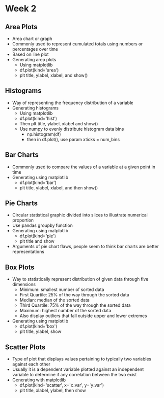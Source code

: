 # Week 2
## Area Plots
- Area chart or graph
- Commonly used to represent cumulated totals using numbers or percentages over time
- Based on line plot
- Generating area plots
  - Using matplotlib
  - df.plot(kind='area')
  - plt title, ylabel, xlabel, and show()

## Histograms
- Way of representing the frequency distribution of a variable
- Generating histograms
  - Using matplotlib
  - df.plot(kind='hist')
  - Then plt title, ylabel, xlabel and show()
  - Use numpy to evenly distribute histogram data bins
    - np.histogram(df)
    - then in df.plot(), use param xticks = num_bins

## Bar Charts
- Commonly used to compare the values of a variable at a given point in time
- Generating using matplotlib
  - df.plot(kind='bar')
  - plt title, ylabel, xlabel, and then show()

## Pie Charts
- Circular statistical graphic divided into slices to illustrate numerical proportion
- Use pandas groupby function
- Generating using matplotlib
  - df.plot(kind='pie')
  - plt title and show
- Arguments of pie chart flaws, people seem to think bar charts are better representations

## Box Plots
- Way to statistically represent distribution of given data through five dimensions
  - Minimum: smallest number of sorted data
  - First Quartile: 25% of the way through the sorted data
  - Median: median of the sorted data
  - Third Quartile: 75% of the way through the sorted data
  - Maximum: highest number of the sorted data
  - Also display outliers that fall outside upper and lower extremes
- Generating using matplotlib
  - df.plot(kind='box')
  - plt title, ylabel, show

## Scatter Plots
- Type of plot that displays values pertaining to typically two variables against each other
- Usually it is a dependent variable plotted against an independent variable to determine if any correlation between the two exist
- Generating with matplotlib
  - df.plot(kind='scatter', x='x_var', y='y_var')
  - plt title, xlabel, ylabel, then show
